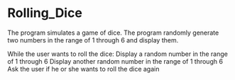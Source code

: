 # Rolling_Dice
The program simulates a game of dice. The program randomly generate two numbers in the range of 1 through 6 and display them. 

While the user wants to roll the dice: Display a random number in the range of 1 through 6 
Display another random number in the range of 1 through 6
Ask the user if he or she wants to roll the dice again
